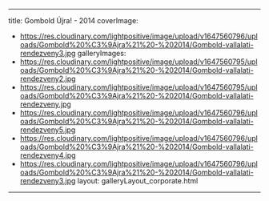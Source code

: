 
---
title: Gombold Újra! - 2014
coverImage:
  - https://res.cloudinary.com/lightpositive/image/upload/v1647560796/uploads/Gombold%20%C3%9Ajra%21%20-%202014/Gombold-vallalati-rendezveny3.jpg
galleryImages:
   - https://res.cloudinary.com/lightpositive/image/upload/v1647560795/uploads/Gombold%20%C3%9Ajra%21%20-%202014/Gombold-vallalati-rendezveny2.jpg
   - https://res.cloudinary.com/lightpositive/image/upload/v1647560795/uploads/Gombold%20%C3%9Ajra%21%20-%202014/Gombold-vallalati-rendezveny.jpg
   - https://res.cloudinary.com/lightpositive/image/upload/v1647560796/uploads/Gombold%20%C3%9Ajra%21%20-%202014/Gombold-vallalati-rendezveny5.jpg
   - https://res.cloudinary.com/lightpositive/image/upload/v1647560796/uploads/Gombold%20%C3%9Ajra%21%20-%202014/Gombold-vallalati-rendezveny4.jpg
   - https://res.cloudinary.com/lightpositive/image/upload/v1647560796/uploads/Gombold%20%C3%9Ajra%21%20-%202014/Gombold-vallalati-rendezveny3.jpg
layout: galleryLayout_corporate.html
---
